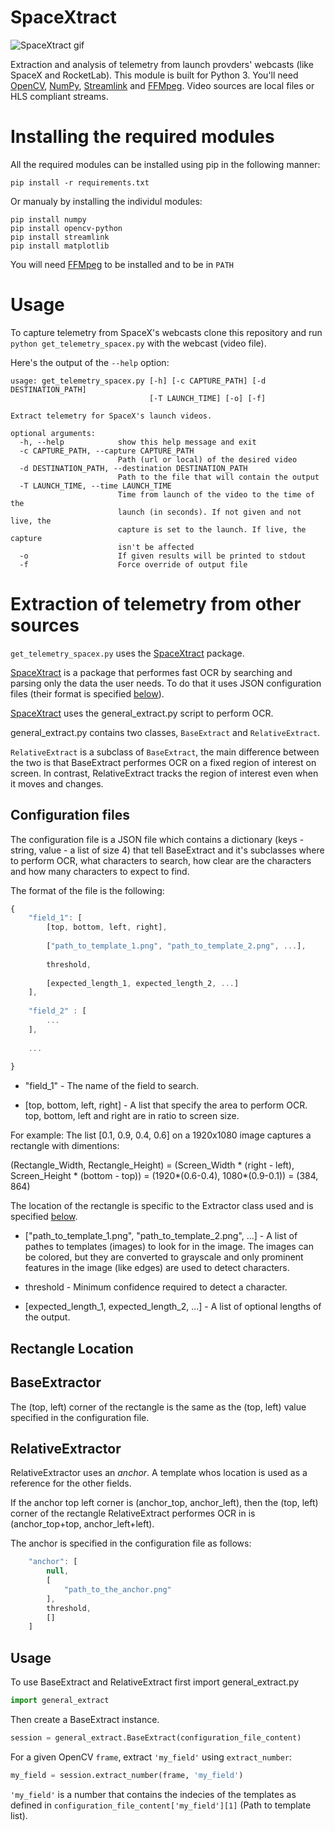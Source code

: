 # SpaceXtract

![SpaceXtract gif](https://github.com/shahar603/SpaceXtract/blob/master/docs/SpaceXtract.gif)


Extraction and analysis of telemetry from launch provders' webcasts (like SpaceX and RocketLab).
This module is built for Python 3. You'll need [OpenCV](http://opencv.org/), [NumPy](http://www.numpy.org/), [Streamlink](https://streamlink.github.io/) and [FFMpeg](https://ffmpeg.org/). Video sources are local files or HLS compliant streams.

 


Installing the required modules
==========================



All the required modules can be installed using pip in the following manner:

```
pip install -r requirements.txt
```

Or manualy by installing the individul modules:

```
pip install numpy
pip install opencv-python
pip install streamlink
pip install matplotlib
```

You will need [FFMpeg](https://ffmpeg.org/) to be installed and to be in ```PATH```


Usage
=========

To capture telemetry from SpaceX's webcasts clone this repository and run ```python get_telemetry_spacex.py``` with the webcast (video file).


Here's the output of the ```--help``` option:

```
usage: get_telemetry_spacex.py [-h] [-c CAPTURE_PATH] [-d DESTINATION_PATH]
                               [-T LAUNCH_TIME] [-o] [-f]

Extract telemetry for SpaceX's launch videos.

optional arguments:
  -h, --help            show this help message and exit
  -c CAPTURE_PATH, --capture CAPTURE_PATH
                        Path (url or local) of the desired video
  -d DESTINATION_PATH, --destination DESTINATION_PATH
                        Path to the file that will contain the output
  -T LAUNCH_TIME, --time LAUNCH_TIME
                        Time from launch of the video to the time of the
                        launch (in seconds). If not given and not live, the
                        capture is set to the launch. If live, the capture
                        isn't be affected
  -o                    If given results will be printed to stdout
  -f                    Force override of output file
```




Extraction of telemetry from other sources
==============

```get_telemetry_spacex.py``` uses the [SpaceXtract](https://github.com/shahar603/SpaceXtract/tree/master/src/SpaceXtract) package.

[SpaceXtract](https://github.com/shahar603/SpaceXtract/tree/master/src/SpaceXtract) is a package that performes fast OCR by searching and parsing only the data the user needs.
To do that it uses JSON configuration files (their format is specified [below]()).

[SpaceXtract](https://github.com/shahar603/SpaceXtract/tree/master/src/SpaceXtract) uses the general_extract.py script to perform OCR.

general_extract.py contains two classes, ```BaseExtract``` and ```RelativeExtract```.


```RelativeExtract``` is a subclass of ```BaseExtract```, the main difference between the two is that BaseExtract performes
OCR on a fixed region of interest on screen. In contrast, RelativeExtract tracks the region of interest even when it moves and changes.




Configuration files
------------------

The configuration file is a JSON file which contains a dictionary (keys - string, value - a list of size 4) that tell BaseExtract and it's subclasses where to perform
OCR, what characters to search, how clear are the characters and how many characters to expect to find.

The format of the file is the following:

```javascript
{
    "field_1": [
        [top, bottom, left, right],
        
        ["path_to_template_1.png", "path_to_template_2.png", ...],
        
        threshold,
        
        [expected_length_1, expected_length_2, ...]
    ],
    
    "field_2" : [
        ...
    ],
    
    ...
    
}
```


* "field_1" - The name of the field to search.

* [top, bottom, left, right] - A list that specify the area to perform OCR. top, bottom, left and right
are in ratio to screen size.

For example: The list [0.1, 0.9, 0.4, 0.6] on a 1920x1080 image captures a rectangle with dimentions:

(Rectangle_Width, Rectangle_Height) = (Screen_Width * (right - left), Screen_Height * (bottom - top)) = (1920*(0.6-0.4), 1080*(0.9-0.1)) = (384, 864)

The location of the rectangle is specific to the Extractor class used and is specified [below]().


* ["path_to_template_1.png", "path_to_template_2.png", ...] - A list of pathes to templates (images) to look for in the image.
The images can be colored, but they are converted to grayscale and only prominent features in the image (like edges) are used to detect characters.


* threshold - Minimum confidence required to detect a character.


* [expected_length_1, expected_length_2, ...] - A list of optional lengths of the output. 




Rectangle Location
-----------------


## BaseExtractor

The (top, left) corner of the rectangle is the same as the (top, left) value specified in the configuration file.

## RelativeExtractor

RelativeExtractor uses an *anchor*. A template whos location is used as a reference for the other fields.

If the anchor top left corner is (anchor_top, anchor_left), then the (top, left) corner of the rectangle RelativeExtract performes OCR in is (anchor_top+top, anchor_left+left).


The anchor is specified in the configuration file as follows:

```javascript
    "anchor": [
        null,
        [
            "path_to_the_anchor.png"
        ],
        threshold,
        []
    ] 
```



Usage
-----------

To use BaseExtract and RelativeExtract first import general_extract.py

```python
import general_extract
```

Then create a BaseExtract instance.

```python
session = general_extract.BaseExtract(configuration_file_content)
```

For a given OpenCV ```frame```, extract ```'my_field'``` using ```extract_number```:

```python
my_field = session.extract_number(frame, 'my_field')
```

```'my_field'``` is a number that contains the indecies of the templates as defined in ```configuration_file_content['my_field'][1]``` (Path to template list).
